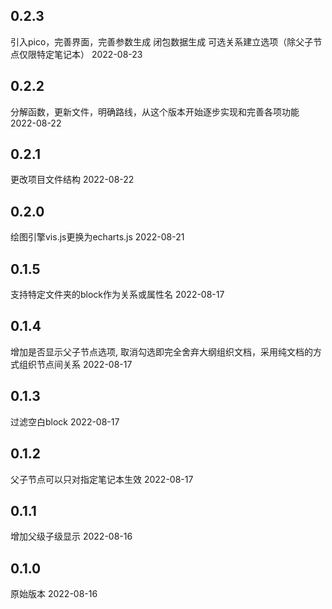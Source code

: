 ## 0.2.3 
 引入pico，完善界面，完善参数生成 
 闭包数据生成 
 可选关系建立选项（除父子节点仅限特定笔记本） 
 2022-08-23 
  
## 0.2.2 
 分解函数，更新文件，明确路线，从这个版本开始逐步实现和完善各项功能 
 2022-08-22 
  
## 0.2.1 
 更改项目文件结构 
 2022-08-22 
  
## 0.2.0 
 绘图引擎vis.js更换为echarts.js 
 2022-08-21 
  
## 0.1.5 
 支持特定文件夹的block作为关系或属性名 
 2022-08-17 
  
## 0.1.4 
 增加是否显示父子节点选项, 取消勾选即完全舍弃大纲组织文档，采用纯文档的方式组织节点间关系 
 2022-08-17 
  
## 0.1.3 
 过滤空白block 
 2022-08-17 
  
## 0.1.2 
 父子节点可以只对指定笔记本生效 
 2022-08-17 
  
## 0.1.1 
 增加父级子级显示 
 2022-08-16 
  
## 0.1.0 
 原始版本 
 2022-08-16 
  